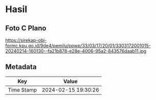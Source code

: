 # Hasil

## Foto C Plano

https://sirekap-obj-formc.kpu.go.id/9de4/pemilu/ppwp/33/03/17/20/01/3303172001015-20240214-160130--fa21b878-e28e-4006-95a2-843576daab11.jpg


## Metadata

| Key        | Value               |
| ---------- | ------------------- |
| Time Stamp | 2024-02-15 19:30:26 |



